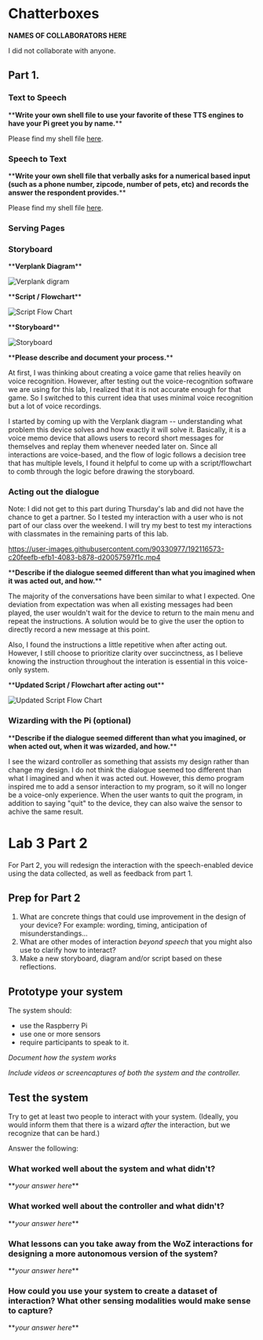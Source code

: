 # Chatterboxes
**NAMES OF COLLABORATORS HERE**

I did not collaborate with anyone.

## Part 1.

### Text to Speech 

\*\***Write your own shell file to use your favorite of these TTS engines to have your Pi greet you by name.**\*\*

Please find my shell file [here](https://github.com/jackiejiaqiliu/Interactive-Lab-Hub/blob/Fall2022/Lab%203/greet_by_name.sh).

### Speech to Text

\*\***Write your own shell file that verbally asks for a numerical based input (such as a phone number, zipcode, number of pets, etc) and records the answer the respondent provides.**\*\*

Please find my shell file [here](https://github.com/jackiejiaqiliu/Interactive-Lab-Hub/tree/Fall2022/Lab%203/numerical_input).

### Serving Pages

### Storyboard

\*\***Verplank Diagram**\*\*

![Verplank digram](https://github.com/jackiejiaqiliu/Interactive-Lab-Hub/blob/Fall2022/Lab%203/IDD%20Lab%203%20-%20Verplak%20Diagram.jpg)

\*\***Script / Flowchart**\*\*

![Script Flow Chart](https://github.com/jackiejiaqiliu/Interactive-Lab-Hub/blob/Fall2022/Lab%203/IDD%20Lab%203%20-%20Script:Flowchart.jpg)

\*\***Storyboard**\*\*

![Storyboard](https://github.com/jackiejiaqiliu/Interactive-Lab-Hub/blob/Fall2022/Lab%203/IDD%20Lab%203%20-%20Storyboard.jpg)

\*\***Please describe and document your process.**\*\*

At first, I was thinking about creating a voice game that relies heavily on voice recognition. However, after testing out the voice-recognition software we are using for this lab, I realized that it is not accurate enough for that game. So I switched to this current idea that uses minimal voice recognition but a lot of voice recordings. 

I started by coming up with the Verplank diagram -- understanding what problem this device solves and how exactly it will solve it. Basically, it is a voice memo device that allows users to record short messages for themselves and replay them whenever needed later on. Since all interactions are voice-based, and the flow of logic follows a decision tree that has multiple levels, I found it helpful to come up with a script/flowchart to comb through the logic before drawing the storyboard.

### Acting out the dialogue

Note: I did not get to this part during Thursday's lab and did not have the chance to get a partner. So I tested my interaction with a user who is not part of our class over the weekend. I will try my best to test my interactions with classmates in the remaining parts of this lab.

https://user-images.githubusercontent.com/90330977/192116573-c20feefb-efb1-4083-b878-d20057597f1c.mp4

\*\***Describe if the dialogue seemed different than what you imagined when it was acted out, and how.**\*\*

The majority of the conversations have been similar to what I expected. One deviation from expectation was when all existing messages had been played, the user wouldn't wait for the device to return to the main menu and repeat the instructions. A solution would be to give the user the option to directly record a new message at this point.

Also, I found the instructions a little repetitive when after acting out. However, I still choose to prioritize clarity over succinctness, as I believe knowing the instruction throughout the interation is essential in this voice-only system.

\*\***Updated Script / Flowchart after acting out**\*\*

![Updated Script Flow Chart](https://github.com/jackiejiaqiliu/Interactive-Lab-Hub/blob/Fall2022/Lab%203/IDD%20Lab%203%20-%20Updated%20Script:Flowchart.jpg)

### Wizarding with the Pi (optional)

\*\***Describe if the dialogue seemed different than what you imagined, or when acted out, when it was wizarded, and how.**\*\*

I see the wizard controller as something that assists my design rather than change my design. I do not think the dialogue seemed too different than what I imagined and when it was acted out. However, this demo program inspired me to add a sensor interaction to my program, so it will no longer be a voice-only experience. When the user wants to quit the program, in addition to saying "quit" to the device, they can also waive the sensor to achive the same result.

# Lab 3 Part 2

For Part 2, you will redesign the interaction with the speech-enabled device using the data collected, as well as feedback from part 1.

## Prep for Part 2

1. What are concrete things that could use improvement in the design of your device? For example: wording, timing, anticipation of misunderstandings...
2. What are other modes of interaction _beyond speech_ that you might also use to clarify how to interact?
3. Make a new storyboard, diagram and/or script based on these reflections.

## Prototype your system

The system should:
* use the Raspberry Pi 
* use one or more sensors
* require participants to speak to it. 

*Document how the system works*

*Include videos or screencaptures of both the system and the controller.*

## Test the system
Try to get at least two people to interact with your system. (Ideally, you would inform them that there is a wizard _after_ the interaction, but we recognize that can be hard.)

Answer the following:

### What worked well about the system and what didn't?
\*\**your answer here*\*\*

### What worked well about the controller and what didn't?

\*\**your answer here*\*\*

### What lessons can you take away from the WoZ interactions for designing a more autonomous version of the system?

\*\**your answer here*\*\*


### How could you use your system to create a dataset of interaction? What other sensing modalities would make sense to capture?

\*\**your answer here*\*\*


